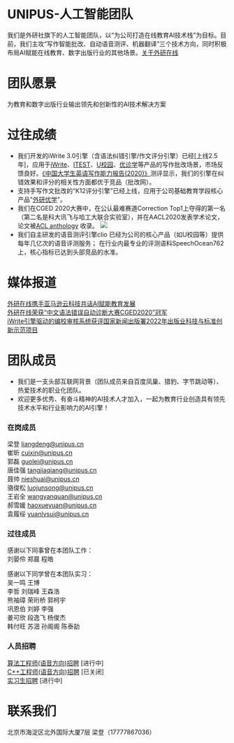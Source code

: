 # UNIPUS-人工智能团队
   我们是外研社旗下的人工智能团队，以“为公司打造在线教育AI技术栈”为目标。目前，我们主攻“写作智能批改、自动语音测评、机器翻译”三个技术方向，同时积极布局AI赋能在线教育、数字出版行业的其他场景。[关于外研在线](https://book.yunzhan365.com/jivf/fpgo/mobile/index.html)

# 团队愿景
   为教育和数字出版行业输出领先和创新性的AI技术解决方案
       
# 过往成绩 
-   我们开发的iWrite 3.0引擎（含语法纠错引擎/作文评分引擎）已经[上线2.5年]，应用于[iWrite](http://iwrite.unipus.cn/)、[ITEST](https://itestcloud.unipus.cn/)、[U校园](https://u.unipus.cn/index.html/)、[优诊学](https://unilearn.fltrp.com/)等产品的写作批改场景，市场反馈良好。[《中国大学生英语写作能力报告(2020)》](https://www.sohu.com/a/409383457_507486)测评显示，我们的引擎在纠错效果和评分的相关性方面都优于竞品（批改网）。  
-   支持手写作文批改的“K12评分引擎”已经上线，应用于公司基础教育学段核心产品"[外研优学](http://ai.fltrp.com/tingshuo-service/)"。 
-   我们在CGED 2020大赛中，在公认最难赛道Correction Top1上夺得的第一名（第二名是科大讯飞与哈工大联合实验室），并在AACL2020发表学术论文，论文被[ACL anthology](https://www.aclweb.org/anthology/2020.nlptea-1.8/) 收录。
![](https://unipus-ai.github.io/CGED_correction_top1.jpg)
-   我们自主研发的语音测评引擎clio 已经为公司的核心产品（如U校园等）提供每年几亿次的语音评测服务； 在行业内最专业的评测语料SpeechOcean762上，核心指标已达到头部竞品的水准。

# 媒体报道
[外研在线携手亚马逊云科技共话AI赋能教育发展](https://www.sohu.com/a/458688918_100292708)  
[外研在线荣获“中文语法错误自动诊断大赛CGED2020”冠军](https://www.fltrp.com/c/2020-12-07/499693.shtml)  
[iWrite引擎驱动的编校审核系统获评国家新闻出版署2022年出版业科技与标准创新示范项目](https://mp.weixin.qq.com/s/apyrKAzE3040nzcoQzafag)

# 团队成员  
-   我们是一支头部互联网背景（团队成员来自百度凤巢、猎豹、字节跳动等）、热爱技术的职业化团队。
-   欢迎更多优秀、有奋斗精神的AI技术人才加入，一起为教育行业创造具有领先技术水平和行业影响力的AI引擎！  
         
###  在岗成员
梁登    liangdeng@unipus.cn   
崔昕   cuixin@unipus.cn   
郭磊   guolei@unipus.cn   
唐佳强   tangjiaqiang@unipus.cn    
聂帅   nieshuai@unipus.cn    
骆俊松    luojunsong@unipus.cn     
王岩全    wangyanquan@unipus.cn      
郝雪媛    haoxueyuan@unipus.cn     
袁履绥   yuanlvsui@unipus.cn      


###  过往成员
感谢以下同事曾在本团队工作：   
刘晏伶  郑晨   程皓
 
感谢以下同学曾在本团队实习：    
吴一鸣    王博         
李哲      刘瑞峰    王森浩  
熊袖璋   荣珩桥    郭柯宇  
巩恩伯   刘婷      李强     
姜可欣   段逸飞    杨俊杰    
韩付旺   苏沺     孙阁阁 
陈泰劼   

### 人员招聘
[算法工程师(语音方向)招聘](https://www.lagou.com/jobs/8028971.html)  [进行中]  
[C++工程师(语音方向)招聘](https://www.lagou.com/jobs/8028985.html)   [已关闭]   
[实习生招聘](https://www.lagou.com/jobs/5979292.html)     [进行中]  

# 联系我们
北京市海淀区北外国际大厦7层    梁登（17777867036）  
